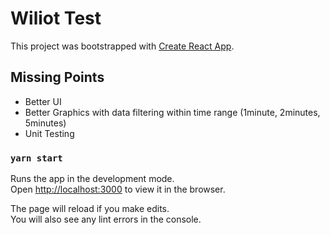 # Wiliot Test

This project was bootstrapped with [Create React App](https://github.com/facebook/create-react-app).

## Missing Points

- Better UI
- Better Graphics with data filtering within time range (1minute, 2minutes, 5minutes)
- Unit Testing

### `yarn start`

Runs the app in the development mode.\
Open [http://localhost:3000](http://localhost:3000) to view it in the browser.

The page will reload if you make edits.\
You will also see any lint errors in the console.
